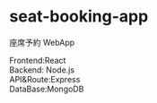 # seat-booking-app

座席予約 WebApp

Frontend:React  
Backend: Node.js  
API&Route:Express  
DataBase:MongoDB
